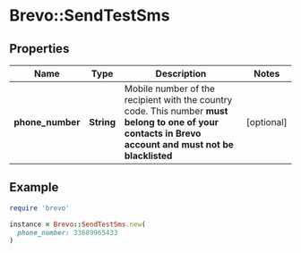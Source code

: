 # Brevo::SendTestSms

## Properties

| Name | Type | Description | Notes |
| ---- | ---- | ----------- | ----- |
| **phone_number** | **String** | Mobile number of the recipient with the country code. This number **must belong to one of your contacts in Brevo account and must not be blacklisted**  | [optional] |

## Example

```ruby
require 'brevo'

instance = Brevo::SendTestSms.new(
  phone_number: 33689965433
)
```

